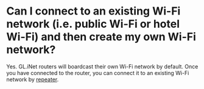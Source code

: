 # Can I connect to an existing Wi-Fi network (i.e. public Wi-Fi or hotel Wi-Fi) and then create my own Wi-Fi network?

Yes. GL.iNet routers will boardcast their own Wi-Fi network by default. Once you have connected to the router, you can connect it to an existing Wi-Fi network by [repeater](../repeater).
